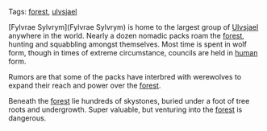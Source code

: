 Tags: [forest](Forests), [ulvsjael](Ulvsjael)

[Fylvrae Sylvrym](Fylvrae Sylvrym) is home to the largest group of [Ulvsjael](Ulvsjael) anywhere in the world. Nearly a dozen nomadic packs roam the [forest](Forests), hunting and squabbling amongst themselves. Most time is spent in wolf form, though in times of extreme circumstance, councils are held in [human](Humans) form.

Rumors are that some of the packs have interbred with werewolves to expand their reach and power over the [forest](Forests). 

Beneath the [forest](Forests) lie hundreds of skystones, buried under a foot of tree roots and undergrowth. Super valuable, but venturing into the [forest](Forests) is dangerous.